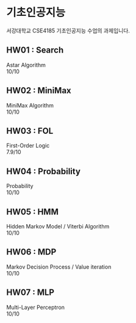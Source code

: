# 기초인공지능
서강대학교 CSE4185 기초인공지능 수업의 과제입니다.

## HW01 : Search
Astar Algorithm   
10/10

## HW02 : MiniMax
MiniMax Algorithm  
10/10

## HW03 : FOL
First-Order Logic  
7.9/10

## HW04 : Probability
Probability  
10/10

## HW05 : HMM
Hidden Markov Model / Viterbi Algorithm  
10/10

## HW06 : MDP
Markov Decision Process / Value iteration  
10/10

## HW07 : MLP
Multi-Layer Perceptron  
10/10
